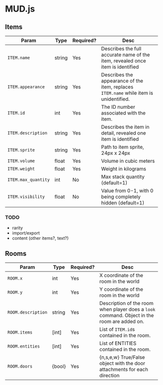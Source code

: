 # MUD.js

## Items
| Param | Type | Required? | Desc |
|-|-|-|-|
| `ITEM.name` | string | Yes | Describes the full accurate name of the item, revealed once item is identified |
| `ITEM.appearance` | string | Yes | Describes the appearance of the item, replaces `ITEM.name` while item is unidentified. |
| `ITEM.id` | int | Yes | The ID number associated with the item. |
| `ITEM.description` | string | Yes | Describes the item in detail, revealed one item is identified |
| `ITEM.sprite` | string | Yes | Path to item sprite, 24px x 24px |
| `ITEM.volume` | float | Yes | Volume in cubic meters |
| `ITEM.weight` | float | Yes | Weight in kilograms |
| `ITEM.max_quantity` | int | No | Max stack quantity (default=1) |
| `ITEM.visibility` | float | No | Value from 0-1, with 0 being completely hidden (default=1) |

### TODO
- rarity
- import/export
- content (other items?, text?)

## Rooms
| Param | Type | Required? | Desc |
|-|-|-|-|
| `ROOM.x` | int | Yes | X coordinate of the room in the world |
| `ROOM.y` | int | Yes | Y coordinate of the room in the world |
| `ROOM.description` | string | Yes | Description of the room when player does a `look` command. Object in the room are added on. |
| `ROOM.items` | [int] | Yes | List of `ITEM.id`s contained in the room. |
| `ROOM.entities` | [int] | Yes | List of ENTITIES contained in the room. |
| `ROOM.doors` | {bool} | Yes | {n,s,e,w} True/False object with the door attachments for each direction |
